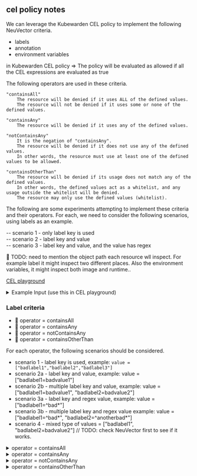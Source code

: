 ## cel policy notes

We can leverage the Kubewarden CEL policy to implement the following NeuVector criteria.
- labels
- annotation
- environment variables

in Kubewarden CEL policy => The policy will be evaluated as allowed if all the CEL expressions are evaluated as true

The following operators are used in these criteria.

```
"containsAll"
    The resource will be denied if it uses ALL of the defined values.
    The resource will not be denied if it uses some or none of the defined values.

"containsAny"
    The resource will be denied if it uses any of the defined values.

"notContainsAny"
    It is the negation of "containsAny".
    The resource will be denied if it does not use any of the defined values.
    In other words, the resource must use at least one of the defined values to be allowed.

"containsOtherThan"
    The resource will be denied if its usage does not match any of the defined values.
    In other words, the defined values act as a whitelist, and any usage outside the whitelist will be denied.
    The resource may only use the defined values (whitelist).
```

The following are some experiments attempting to implement these criteria and their operators. 
For each, we need to consider the following scenarios, using labels as an example.

-- scenario 1 - only label key is used  
-- scenario 2 - label key and value  
-- scenario 3 - label key and value, and the value has regex  

🚧 TODO: need to mention the object path each resource wll inspect. For example label it might inspect two different places.
Also the environment variables, it might inspect both image and runtime..

[CEL playground](https://playcel.undistro.io/)

<details><summary>Example Input (use this in CEL playground)</summary>

```
params:
  allowedRegistries: 
    - myregistry.com
    - docker.io # use 'docker.io' for Docker Hub
object:
  apiVersion: apps/v1
  kind: Deployment
  metadata:
    name: nginx
  spec:
    template:
      metadata:
        name: nginx
        labels:
          app: nginx
          badlabel1: badvalue1
          badlabel2: aa
          badlabel3: bb
      spec:
        containers:
          - name: nginx
            image: nginx # the expression looks for this field
    selector:
      matchLabels:
        app: nginx
```

</details>

### Label criteria

* 🔴 operator = containsAll
* 🔴 operator = containsAny
* 🔴 operator = notContainsAny
* 🔴 operator = containsOtherThan

For each operator, the following scenarios should be considered.

* scenario 1 -  label key is used, example: `value = ["badlabel1","badlabel2","badlabel3"]`
* scenario 2a - label key and value, example: value = ["badlabel1=badvalue1"]  
* scenario 2b - multiple label key and value, example: value = ["badlabel1=badvalue1", "badlabel2=badvalue2"]  
* scenario 3a - label key and regex value, example: value = ["badlabel1=^bad*"]  
* scenario 3b - multiple label key and regex value example: value = ["badlabel1=^bad*", "badlabel2=^anotherbad*"]  
* scenario 4  - mixed type of values = ["badlabel1", "badlabel2=badvalue2"]  // TODO: check NeuVector first to see if it works.

<details><summary>operator = containsAll</summary>

```
//"costcenter" in object.spec.template.metadata.labels && object.spec.template.metadata.labels["costcenter"].matches("^aaa")

// scenario 1 - only label key is used
// value = ["badlabel1","badlabel2","badlabel3"]   
!["badlabel1","badlabel2","badlabel3"].all(x, x in object.spec.template.metadata.labels)

// scenario 2a - label key and value
// value = ["badlabel1=badvalue1"]  
!("badlabel1" in object.spec.template.metadata.labels && 
object.spec.template.metadata.labels["badlabel1"]=="badvalue1")

// scenario 2b - label key and value
// if we have multiple value
// value = ["badlabel1=badvalue1", "badlabel2=badvalue2"]  
!(("badlabel1" in object.spec.template.metadata.labels && object.spec.template.metadata.labels["badlabel1"]=="badvalue1")
    &&
("badlabel2" in object.spec.template.metadata.labels && object.spec.template.metadata.labels["badlabel2"]=="badvalue2"))

// scenario 3a - label key and regex value
// value = ["badlabel1=bad*"]  
!("badlabel1" in object.spec.template.metadata.labels && 
object.spec.template.metadata.labels["badlabel1"].matches("^bad.+"))

// TODO:
// scenario 3b - multiple label key and regex value example
// value = ["badlabel1=^bad*", "badlabel2=^anotherbad*"]  

// TODO:
// scenario 4  - mixed type of values
// values = ["badlabel1", "badlabel2=badvalue2"]


// Some regex notes
^bad* matches any string starting with "bad" and optionally followed by "d"s (including the case where "bad" is followed by no "d"s at all, as in "ba").

^bad.+ ensures that the string starts with "bad" and is followed by at least one character (not just "bad" itself).
```

</details>

<details><summary>operator = containsAny</summary>

```
TODO:
```
</details>

<details><summary>operator = notContainsAny</summary>

```
TODO:
```
</details>

<details><summary>operator = containsOtherThan</summary>

```
TODO:
```
</details>